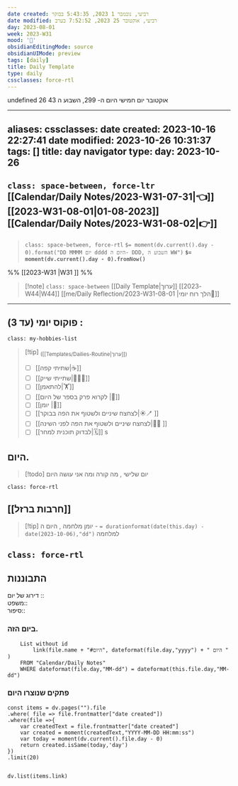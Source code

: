 ```yaml
---
date created: רביעי, נובמבר 1 2023, 5:43:35 בבוקר
date modified: רביעי, אוקטובר 25 2023, 7:52:52 בערב
day: 2023-08-01
week: 2023-W31
mood: '💪'
obsidianEditingMode: source
obsidianUIMode: preview
tags: [daily]
title: Daily Template
type: daily
cssclasses: force-rtl
---
```

undefined
26 אוקטובר יום חמישי היום ה- 299, השבוע ה 43

---
aliases: 
cssclasses: 
date created: 2023-10-16 22:27:41
date modified: 2023-10-26 10:31:37
tags: []
title: day navigator
type: 
day: 2023-10-26
---

## `class: space-between, force-ltr` [[Calendar/Daily Notes/2023-W31-07-31|👈]] [[2023-W31-08-01|01-08-2023]] [[Calendar/Daily Notes/2023-W31-08-02|👉]]

> `class: space-between, force-rtl` `$= moment(dv.current().day - 0).format("DD MMMM יום dddd היום ה- DDD, השבוע ה WW")` **`$= moment(dv.current().day - 0).fromNow()`**  

%% [[2023-W31 |W31 ]] %%







> [!note] `class: space-between` [[Daily Template|ערוך]] [[2023-W44|W44]] [[me/Daily Reflection/2023-W31-08-01 |הלך רוח יומי💭]] 

-----------------------------------------------------------

## פוקוס יומי (עד 3) :

`class: my-hobbies-list`
> [!tip] <sub>([[Templates/Dailies-Routine|ערוך]])</sub>
> - [ ]  [[שתיתי קפה|☕]]
> - [ ] [[שתייתי שייק|🍎🍌🍉]] 
> - [ ] [[להתאמן|🏋]]
> - [ ]  [[לקרוא פרק בספר של היום |📔]]
> - [ ]  [[יומן |📕]]
> - [ ] [[לצחצח שיניים ולשטוף את הפה בבוקר|☀️🪥 ]]
> - [ ]  [[לצחצח שיניים ולשטוף את הפה לפני השינה|🌚🧼 ]]
> - [ ]  [[לבדוק תוכנית למחר|🗓️]]
 s
 

## היום. 

> [!todo] יום שלישי , מה קורה ומה אני עושה היום 



`class: force-rtl`
##  [[חרבות ברזל]]

> [!tip]  יומן מלחמה , היום ה - `= durationformat(date(this.day) - date(2023-10-06),"dd")` למלחמה

`class: force-rtl`
- 
## התבוננות 

דירוג של יום ::  
משפט::  
סיפור:: 

### ביום הזה.
```dataview
	List without id
		link(file.name + "#היום", dateformat(file.day,"yyyy") + " היום " )
	FROM "Calendar/Daily Notes"
	WHERE dateformat(file.day,"MM-dd") = dateformat(this.file.day,"MM-dd")
```

### פתקים שנוצרו היום 
```dataviewjs
const items = dv.pages("").file
.where( file => file.frontmatter["date created"])
.where(file =>{
	var createdText = file.frontmatter["date created"]
	var created = moment(createdText,"YYYY-MM-DD HH:mm:ss")
	var today = moment(dv.current().file.day - 0)
	return created.isSame(today,'day')
})
.limit(20)


dv.list(items.link)
```